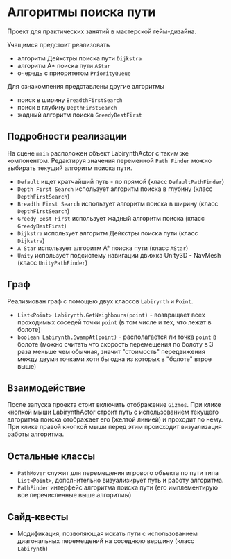 Алгоритмы поиска пути
=====================

Проект для практических занятий в мастерской гейм-дизайна.

Учащимся предстоит реализовать

- алгоритм Дейкстры поиска пути `Dijkstra`
- алгоритм A* поиска пути `AStar`
- очередь с приоритетом `PriorityQueue`

Для ознакомления представлены другие алгоритмы

- поиск в ширину `BreadthFirstSearch`
- поиск в глубину `DepthFirstSearch`
- жадный алгоритм поиска `GreedyBestFirst`

Подробности реализации
----------------------

На сцене `main` расположен объект LabirynthActor с таким же компонентом.
Редактируя значения переменной `Path Finder` можно выбирать текущий алгоритм поиска пути.

- `Default` ищет кратчайший путь - по прямой (класс `DefaultPathFinder`)
- `Depth First Search` использует алгоритм поиска в глубину (класс `DepthFirstSearch`)
- `Breadth First Search` использует алгоритм поиска в ширину (класс `DepthFirstSearch`)
- `Greedy Best First` использует жадный алгоритм поиска (класс `GreedyBestFirst`)
- `Dijkstra` использует алгоритм Дейкстры поиска пути (класс `Dijkstra`)
- `A Star` использует алгоритм А* поиска пути (класс `AStar`)
- `Unity` использует подсистему навигации движка Unity3D - NavMesh (класс `UnityPathFinder`)

Граф
----

Реализиован граф с помощью двух классов `Labirynth` и `Point`.

- `List<Point> Labirynth.GetNeighbours(point)` - возвращает всех проходимых соседей точки `point` (в том числе и тех, что лежат в болоте)
- `boolean Labirynth.SwampAt(point)` - располагается ли точка `point` в болоте (можно считать что скорость перемещения по болоту в 3 раза меньше чем обычная, значит "стоимость" передвижения между двумя точками хотя бы одна из которых в "болоте" втрое выше)

Взаимодействие
--------------

После запуска проекта стоит включить отображение `Gizmos`. 
При клике кнопкой мыши LabirynthActor строит путь с использованием текущего алгоритма поиска отображает его (желтой линией) и проходит по нему.
При клике правой кнопкой мыши перед этим происходит визуализация работы алгоритма.

Остальные классы
----------------

- `PathMover` служит для перемещения игрового объекта по пути типа `List<Point>`, дополнительно визуализирует путь и работу алгоритма.
- `PathFinder` интерфейс алгоритма поиска пути (его имплементирую все перечисленные выше алгоритмы)

Сайд-квесты
-----------

- Модификация, позволяющая искать пути с использованием диагональных перемещений на соседнюю вершину (класс `Labirynth`)
